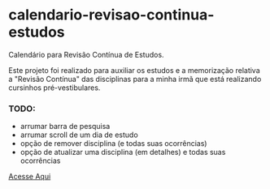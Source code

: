 # calendario-revisao-continua-estudos
Calendário para Revisão Contínua de Estudos.

Este projeto foi realizado para auxiliar os estudos e a memorização relativa a "Revisão Contínua" das disciplinas para a minha irmã que está realizando cursinhos pré-vestibulares.

### TODO:
* arrumar barra de pesquisa
* arrumar scroll de um dia de estudo
* opção de remover disciplina (e todas suas ocorrências)
* opção de atualizar uma disciplina (em detalhes) e todas suas ocorrências

[Acesse Aqui](https://felipe-dias-azevedo.github.io/calendario-revisao-continua-estudos/)
